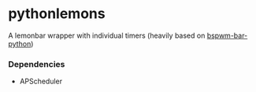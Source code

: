 # pythonlemons
A lemonbar wrapper with individual timers (heavily based on [bspwm-bar-python](https://github.com/Woutifier/bspwm-bar-python))

### Dependencies
* APScheduler
